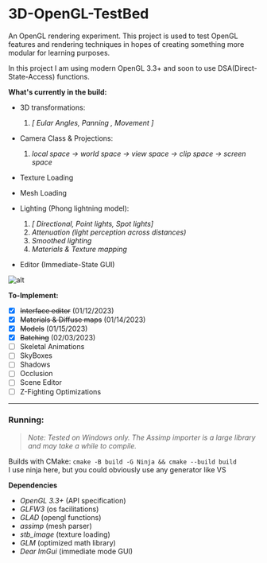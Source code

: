 # 3D-OpenGL-TestBed
An OpenGL rendering experiment.
This project is used to test OpenGL features and rendering techniques in hopes of creating something more modular for learning purposes.

In this project I am using modern OpenGL 3.3+ and soon to use DSA(Direct-State-Access) functions.

**What's currently in the build:**
* 3D transformations:  

   1. *[ Eular Angles, Panning , Movement ]*  
   
* Camera Class & Projections:
   1. *local space -> world space -> view space -> clip space -> screen space*
* Texture Loading
* Mesh Loading
* Lighting (Phong lightning model):  

   1. *[ Directional, Point lights, Spot lights]*  
   2. *Attenuation (light perception across distances)*  
   3. *Smoothed lighting*
   4. *Materials & Texture mapping*
   
* Editor (Immediate-State GUI)

![alt](https://github.com/eskevv/3D-OpenGL-TestBed/blob/main/res/project/preview.gif?raw=true)

**To-Implement:**  
- [x] ~~Interface editor~~ (01/12/2023)  
- [x] ~~Materials & Diffuse maps~~ (01/14/2023)  
- [x] ~~Models~~ (01/15/2023)  
- [x] ~~Batching~~ (02/03/2023) 
- [ ] Skeletal Animations  
- [ ] SkyBoxes  
- [ ] Shadows  
- [ ] Occlusion  
- [ ] Scene Editor
- [ ] Z-Fighting Optimizations    

---
### Running:
> *Note: Tested on Windows only. The Assimp importer is a large library and may take a while to compile.*  

Builds with CMake: ```cmake -B build -G Ninja && cmake --build build```  
I use ninja here, but you could obviously use any generator like VS

**Dependencies**  
* *OpenGL 3.3+*  (API specification)
* *GLFW3*  (os facilitations)
* *GLAD*  (opengl functions)
* *assimp* (mesh parser)
* *stb_image* (texture loading)
* *GLM*  (optimized math library)
* *Dear ImGui*  (immediate mode GUI) 

